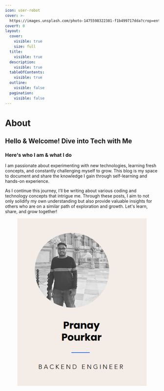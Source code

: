 ```yaml
---
icon: user-robot
cover: >-
  https://images.unsplash.com/photo-1475598322381-f1b499717dda?crop=entropy&cs=srgb&fm=jpg&ixid=M3wxOTcwMjR8MHwxfHNlYXJjaHw4fHx2b2xjYW5vfGVufDB8fHx8MTcyODgxMDg2NHww&ixlib=rb-4.0.3&q=85
coverY: 0
layout:
  cover:
    visible: true
    size: full
  title:
    visible: true
  description:
    visible: true
  tableOfContents:
    visible: true
  outline:
    visible: false
  pagination:
    visible: false
---
```


# About

## Hello & Welcome! Dive into Tech with Me

### Here's who I am & what I do

I am passionate about experimenting with new technologies, learning fresh concepts, and constantly challenging myself to grow. This blog is my space to document and share the knowledge I gain through self-learning and hands-on experience.

As I continue this journey, I’ll be writing about various coding and technology concepts that intrigue me. Through these posts, I aim to not only solidify my own understanding but also provide valuable insights for others who are on a similar path of exploration and growth. Let's learn, share, and grow together!

<div data-full-width="false">

<figure><img src=".gitbook/assets/about.png" alt=""><figcaption></figcaption></figure>

</div>



